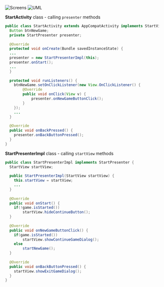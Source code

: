<img src="http://drive.google.com/uc?export=view&id=1dKFOEL0VW9yjW4SrMSKsG-HQtlrSPH0V" alt="Screens">
<img src="http://drive.google.com/uc?export=view&id=1oZxnywm6Wqrz7JnuzrdxEuDb9-XsdWPx" alt="UML">

**StartActivity** class - calling `presenter` methods
```java
public class StartActivity extends AppCompatActivity implements StartView {
  Button btnNewGame;
  private StartPresenter presenter;
  
  @Override
  protected void onCreate(Bundle savedInstanceState) {
  ...
  presenter = new StartPresenterImpl(this);
  presenter.onStart();
  ...
  }
  
  protected void runListeners() {
    btnNewGame.setOnClickListener(new View.OnClickListener() {
        @Override
        public void onClick(View v) {
            presenter.onNewGameButtonClick();
        }
    });
    ...
  }
  
  @Override
  public void onBackPressed() {
    presenter.onBackButtonPressed();
  }
}
```

**StartPresenterImpl** class - calling `startView` methods
```java
public class StartPresenterImpl implements StartPresenter {
  StartView startView;
  
  public StartPresenterImpl(StartView startView) {
    this.startView = startView;
    ...
  }
  
  @Override
  public void onStart() {
    if(!game.isStarted())
        startView.hideContinueButton();
  }
  
  @Override
  public void onNewGameButtonClick() {
    if(game.isStarted())
        startView.showContinueGameDialog();
    else
        startNewGame();
  }
  
  @Override
  public void onBackButtonPressed() {
    startView.showExitGameDialog();
  }
}
```

